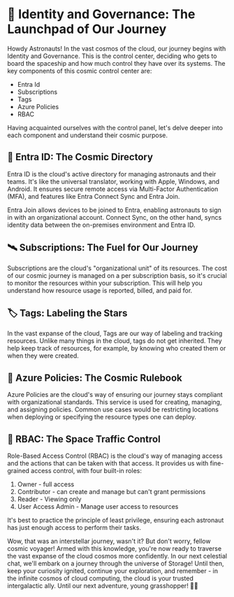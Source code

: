 # 🚀 Identity and Governance: The Launchpad of Our Journey

Howdy Astronauts! In the vast cosmos of the cloud, our journey begins with Identity and Governance. This is the control center, deciding who gets to board the spaceship and how much control they have over its systems. The key components of this cosmic control center are:

- Entra Id
- Subscriptions
- Tags
- Azure Policies 
- RBAC 

Having acquainted ourselves with the control panel, let's delve deeper into each component and understand their cosmic purpose.

## 🌌 Entra ID: The Cosmic Directory

Entra ID is the cloud's active directory for managing astronauts and their teams. It's like the universal translator, working with Apple, Windows, and Android. It ensures secure remote access via Multi-Factor Authentication (MFA), and features like Entra Connect Sync and Entra Join. 

Entra Join allows devices to be joined to Entra, enabling astronauts to sign in with an organizational account. Connect Sync, on the other hand, syncs identity data between the on-premises environment and Entra ID.

## 🛰️ Subscriptions: The Fuel for Our Journey

Subscriptions are the cloud's "organizational unit" of its resources. The cost of our cosmic journey is managed on a per subscription basis, so it's crucial to monitor the resources within your subscription. This will help you understand how resource usage is reported, billed, and paid for.

## 🏷️ Tags: Labeling the Stars

In the vast expanse of the cloud, Tags are our way of labeling and tracking resources. Unlike many things in the cloud, tags do not get inherited. They help keep track of resources, for example, by knowing who created them or when they were created.

## 📜 Azure Policies: The Cosmic Rulebook

Azure Policies are the cloud's way of ensuring our journey stays compliant with organizational standards. This service is used for creating, managing, and assigning policies. Common use cases would be restricting locations when deploying or specifying the resource types one can deploy.

## 🛂 RBAC: The Space Traffic Control

Role-Based Access Control (RBAC) is the cloud's way of managing access and the actions that can be taken with that access. It provides us with fine-grained access control, with four built-in roles:

1. Owner - full access
2. Contributor - can create and manage but can't grant permissions
3. Reader - Viewing only
4. User Access Admin - Manage user access to resources

It's best to practice the principle of least privilege, ensuring each astronaut has just enough access to perform their tasks.

Wow, that was an interstellar journey, wasn't it? But don't worry, fellow cosmic voyager! Armed with this knowledge, you're now ready to traverse the vast expanse of the cloud cosmos more confidently. In our next celestial chat, we'll embark on a journey through the universe of Storage! Until then, keep your curiosity ignited, continue your exploration, and remember - in the infinite cosmos of cloud computing, the cloud is your trusted intergalactic ally. Until our next adventure, young grasshopper! 🚀✨